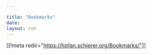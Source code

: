 ```yaml
---

title: "Bookmarks"
date: 
layout: rut
---
```


[[!meta redir="https://hpfan.schierer.org/Bookmarks/"]]

